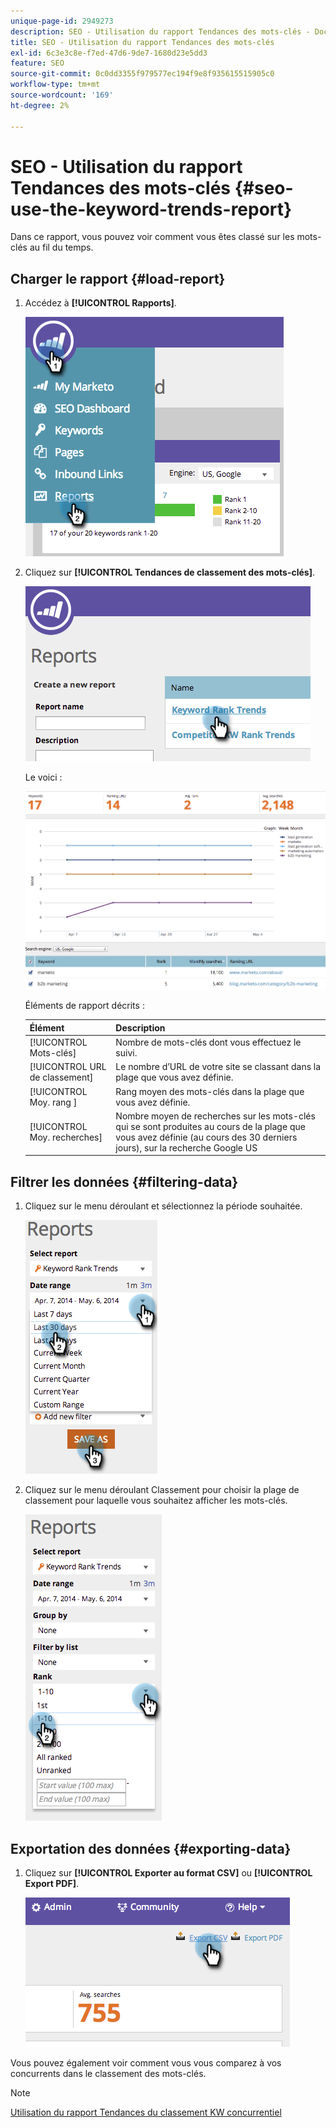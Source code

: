 ```yaml
---
unique-page-id: 2949273
description: SEO - Utilisation du rapport Tendances des mots-clés - Documents Marketo - Documentation du produit
title: SEO - Utilisation du rapport Tendances des mots-clés
exl-id: 6c3e3c8e-f7ed-47d6-9de7-1680d23e5dd3
feature: SEO
source-git-commit: 0c0dd3355f979577ec194f9e8f935615515905c0
workflow-type: tm+mt
source-wordcount: '169'
ht-degree: 2%

---
```


# SEO - Utilisation du rapport Tendances des mots-clés {#seo-use-the-keyword-trends-report}

Dans ce rapport, vous pouvez voir comment vous êtes classé sur les mots-clés au fil du temps.

## Charger le rapport {#load-report}

1. Accédez à **[!UICONTROL Rapports]**.

   ![](assets/image2014-9-18-14-3a12-3a18.png)

1. Cliquez sur **[!UICONTROL Tendances de classement des mots-clés]**.

   ![](assets/image2014-9-18-14-3a13-3a14.png)

   Le voici :

   ![](assets/image2014-9-18-14-3a13-3a22.png)

   Éléments de rapport décrits :

   | Élément | Description |
   |---|---|
   | [!UICONTROL Mots-clés] | Nombre de mots-clés dont vous effectuez le suivi. |
   | [!UICONTROL URL de classement] | Le nombre d’URL de votre site se classant dans la plage que vous avez définie. |
   | [!UICONTROL Moy. rang &#x200B;] | Rang moyen des mots-clés dans la plage que vous avez définie. |
   | [!UICONTROL Moy. recherches] | Nombre moyen de recherches sur les mots-clés qui se sont produites au cours de la plage que vous avez définie (au cours des 30 derniers jours), sur la recherche Google US |

## Filtrer les données {#filtering-data}

1. Cliquez sur le menu déroulant et sélectionnez la période souhaitée.

   ![](assets/image2014-9-18-14-3a13-3a40.png)

1. Cliquez sur le menu déroulant Classement pour choisir la plage de classement pour laquelle vous souhaitez afficher les mots-clés.

   ![](assets/image2014-9-18-14-3a13-3a57.png)

## Exportation des données {#exporting-data}

1. Cliquez sur **[!UICONTROL Exporter au format CSV]** ou **[!UICONTROL Export PDF]**.

   ![](assets/image2014-9-18-14-3a14-3a46.png)

Vous pouvez également voir comment vous vous comparez à vos concurrents dans le classement des mots-clés.

>[!NOTE]
>
>[Utilisation du rapport Tendances du classement KW concurrentiel](/help/marketo/product-docs/additional-apps/seo/reports/seo-use-the-competitor-kw-trends-report.md)
